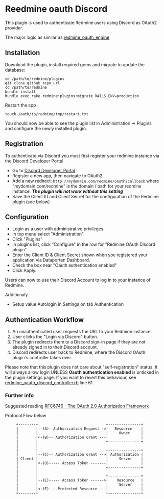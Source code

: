 # Reedmine oauth Discord

This plugin is used to authenticate Redmine users using Discord as OAuth2 provider.

The major logic as similar as [redmine_oauth_engine](https://github.com/pwr-inf/redmine_oauth_engine)

## Installation

Download the plugin, install required gems and migrate to update the database:

```console
cd /path/to/redmine/plugins
git clone github_repo_url
cd /path/to/redmine
bundle install
bundle exec rake redmine:plugins:migrate RAILS_ENV=production
```

Restart the app

```console
touch /path/to/redmine/tmp/restart.txt
```

You should now be able to see the plugin list in Administration -> Plugins and configure the newly installed plugin.

## Registration

To authenticate via Discord you must first register your redmine instance via the Discord Developer Portal

* Go to [Discord Developer Portal](https://discord.com/developers/)
* Register a new app, then navigate to OAuth2
* Add a new redirect: `http://mydomain.com/redmine/oauth2callback`  where "mydomain.com/redmine" is the domain / path for your redmine instance. ***The plugin will not work without this setting***
* Save the Client ID and Client Secret for the configuration of the Redmine plugin (see below)

## Configuration

* Login as a user with administrative privileges.
* In top menu select "Administration".
* Click "Plugins"
* In plugins list, click "Configure" in the row for "Redmine OAuth Discord plugin"
* Enter the Сlient ID & Client Secret shown when you registered your application via Dataporten Dashboard.
* Check the box near "Oauth authentication enabled"
* Click Apply.

Users can now to use their Discord Account to log in to your instance of Redmine.

Additionaly

* Setup value Autologin in Settings on tab Authentication

## Authentication Workflow

1. An unauthenticated user requests the URL to your Redmine instance.
2. User clicks the "Login via Discord" button.
3. The plugin redirects them to a Discord sign-in page if they are not already signed in to their Discord account.
4. Discord redirects user back to Redmine, where the Discord OAuth plugin's controller takes over.

Please note that this plugin does not care about "self-registration" status. It will always allow login UNLESS **Oauth authentication enabled** is unticked in the plugin settings page. If you want to revert this behaviour, see [redmine_oauth_discord_controller.rb](app/controllers/redmine_oauth_discord_controller.rb) line 61.

### Further info

Suggested reading [RFC6749 - The OAuth 2.0 Authorization Framework
](https://datatracker.ietf.org/doc/html/rfc6749)

Protocol Flow below

```text
     +--------+                               +---------------+
     |        |--(A)- Authorization Request ->|   Resource    |
     |        |                               |     Owner     |
     |        |<-(B)-- Authorization Grant ---|               |
     |        |                               +---------------+
     |        |
     |        |                               +---------------+
     |        |--(C)-- Authorization Grant -->| Authorization |
     | Client |                               |     Server    |
     |        |<-(D)----- Access Token -------|               |
     |        |                               +---------------+
     |        |
     |        |                               +---------------+
     |        |--(E)----- Access Token ------>|    Resource   |
     |        |                               |     Server    |
     |        |<-(F)--- Protected Resource ---|               |
     +--------+                               +---------------+
```
